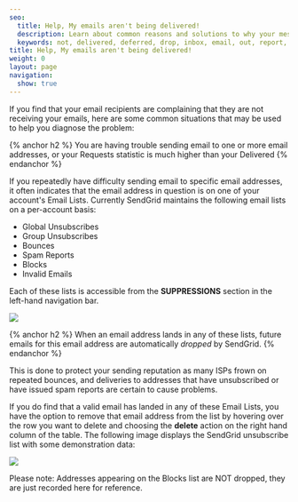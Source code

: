 ```yaml
---
seo:
  title: Help, My emails aren't being delivered!
  description: Learn about common reasons and solutions to why your message hasn't been delivered...
  keywords: not, delivered, deferred, drop, inbox, email, out, report, client, bounce, invalid, deliverability, problem, delivery, 
title: Help, My emails aren't being delivered!
weight: 0
layout: page
navigation:
  show: true
---
```


If you find that your email recipients are complaining that they are not receiving your emails, here are some common situations that may be used to help you diagnose the problem:

{% anchor h2 %}
You are having trouble sending email to one or more email addresses, or your Requests statistic is much higher than your Delivered
{% endanchor %}

If you repeatedly have difficulty sending email to specific email addresses, it often indicates that the email address in question is on one of your account's Email Lists. Currently SendGrid maintains the following email lists on a per-account basis:

- Global Unsubscribes
- Group Unsubscribes
- Bounces
- Spam Reports
- Blocks
- Invalid Emails

Each of these lists is accessible from the **SUPPRESSIONS**  section in the left-hand navigation bar.

![]({{root_url}}/images/supressions.png)

{% anchor h2 %}
When an email address lands in any of these lists, future emails for this email address are automatically _dropped_ by SendGrid.
{% endanchor %}

This is done to protect your sending reputation as many ISPs frown on repeated bounces, and deliveries to addresses that have unsubscribed or have issued spam reports are certain to cause problems.

If you do find that a valid email has landed in any of these Email Lists, you have the option to remove that email address from the list by hovering over the row you want to delete and choosing the **delete** action on the right hand column of the table. The following image displays the SendGrid unsubscribe list with some demonstration data:

![]({{root_url}}/images/Cursor_and_SendGrid.png)

Please note: Addresses appearing on the Blocks list are NOT dropped, they are just recorded here for reference.
